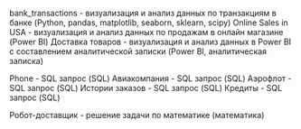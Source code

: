 bank_transactions - визуализация и анализ данных по транзакциям в банке (Python, pandas, matplotlib, seaborn, sklearn, scipy)
Online Sales in USA - визуализация и анализ данных по продажам в онлайн магазине (Power BI)
Доставка товаров - визуализация и анализ данных в Power BI с составлением аналитической записки (Power BI, аналитическая записка)

Phone - SQL запрос (SQL)
Авиакомпания - SQL запрос (SQL)
Аэрофлот - SQL запрос (SQL)
Истории заказов - SQL запрос (SQL)
Кредиты - SQL запрос (SQL)

Робот-доставщик - решение задачи по математике (математика)

